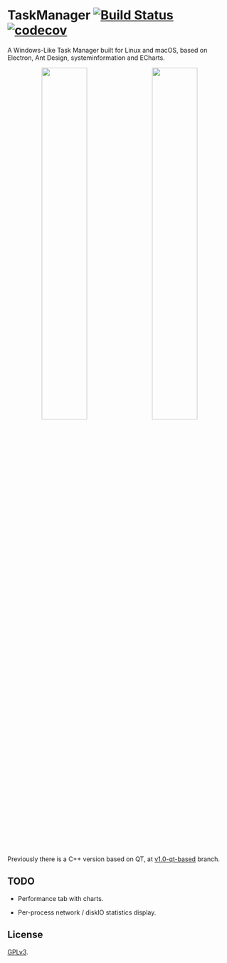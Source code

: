 # TaskManager [![Build Status](https://travis-ci.com/yxwangcs/taskmanager.svg?branch=master)](https://travis-ci.com/yxwangcs/taskmanager) [![codecov](https://codecov.io/gh/yxwangcs/taskmanager/branch/master/graph/badge.svg)](https://codecov.io/gh/yxwangcs/taskmanager)

A Windows-Like Task Manager built for Linux and macOS, based on Electron, Ant Design, systeminformation and ECharts.

<p float="left" align="center">
  <img src="https://github.com/yxwangcs/taskmanager/raw/master/screenshots/1.png" width="45%" />
  &emsp;
  <img src="https://github.com/yxwangcs/taskmanager/raw/master/screenshots/2.png" width="45%" /> 
</p>

Previously there is a C++ version based on QT, at [v1.0-qt-based](https://github.com/yxwangcs/taskmanager/tree/v1.0-qt-based) branch.

## TODO
* Performance tab with charts.

* Per-process network / diskIO statistics display.

## License
[GPLv3](https://github.com/yxwangcs/taskmanager/blob/master/LICENSE).
